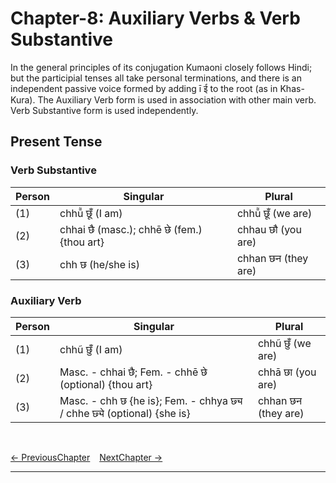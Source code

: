 # Chapter-8: Auxiliary Verbs & Verb Substantive

In the general principles of its conjugation Kumaoni closely follows Hindi; but the participial tenses all take personal terminations, and there is an independent passive voice formed by adding ī ई to the root (as in Khas-Kura). The Auxiliary Verb form is used in association with other main verb. Verb Substantive form is used independently.

## Present Tense

### Verb Substantive
| Person | Singular | Plural |
| ------------- | ------------- | ------------- |
| (1) | chhū̃ छूँ (I am) | chhū̃ छूँ (we are) |
| (2) | chhai छै (masc.); chhē छे (fem.) {thou art} | chhau छौ (you are) |
| (3) | chh छ (he/she is) | chhan छन (they are) |

### Auxiliary Verb
| Person | Singular | Plural |
| ------------- | ------------- | ------------- |
| (1) | chhũ छुँ (I am) | chhũ छुँ (we are) |
| (2) | Masc. - chhai छै; Fem. - chhē छे (optional) {thou art} | chhā छा (you are) |
| (3) | Masc. - chh छ {he is}; Fem. - chhya छ्य / chhe छ्ये (optional) {she is} | chhan छन (they are) |

<br>

[<- PreviousChapter](/major/7_Pronouns.md) &ensp; [NextChapter ->](https://pages.github.com/)

---